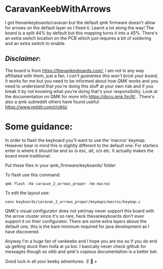 # CaravanKeebWithArrows
I got thevankeyboards/caravan but the default qmk firmware doesn't allow for arrows on the default layer so I fixed it. Learnt a lot along the way! The board is a split 44% by default but this mapping turns it into a 45%. There's an extra switch location on the PCB which just requires a bit of soldering and an extra switch to enable. 

## *Disclaimer*: 
The board is from https://thevankeyboards.com/, I am not in any way affiliated with them, just a fan.  _*I can't guarantee this won't brick your board*_, It works for me but you need to be informed about how QMK works and you need to understand that you're doing this stuff at your own risk and if you break it by not knowing what you're doing that's your responsibility. Look at the documentation on QMK for more info https://docs.qmk.fm/#/ . There's also a qmk subreddit others have found useful: https://www.reddit.com/r/olkb/ 

# Some guidance: 

In order to flash the keyboard you'll want to use the 'macros' keymap. However bear in mind this is slightly different to the default one. For starters enter is where it should be and so is esc, alt, o/s etc. It actually makes the board more traditional. 

Put these files in your qmk_firmware/keyboards/ folder

To flash use this command:

  ```qmk flash -kb caravan_2_arrows_proper -km macros```
 
To edit the layout use:
 
  ```nano keyboards/caravan_2_arrows_proper/keymaps/macros/keymap.c```
 
QMK's visual configurator does not yet/may never support this board with the arrow cluster since it's so rare, heck thevankeyboards don't even support it on their configurator. There are some extra layers above the default one, this is the bare minimum required for java development as I have discovered.  

Anyway I'm a huge fan of vankeebs and I hope you are too so if you do end up getting stuck then holla at ya boi. I basically never check github for messages though so olkb and qmk's copious documentation is a better bet. 

Good luck in all your keeby adventures. :v: :metal: :fist_raised:	
